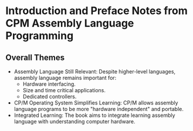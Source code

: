 # Introduction and Preface Notes from CPM Assembly Language Programming

## Overall Themes
 - Assembly Language Still Relevant: Despite higher-level languages, assembly language remains important for:
   - Hardware interfacing.
   - Size and time critical applications.
   - Dedicated controllers.
 - CP/M Operating System Simplifies Learning: CP/M allows assembly language programs to be more "hardware independent" and portable.
 - Integrated Learning: The book aims to integrate learning assembly language with understanding computer hardware.

